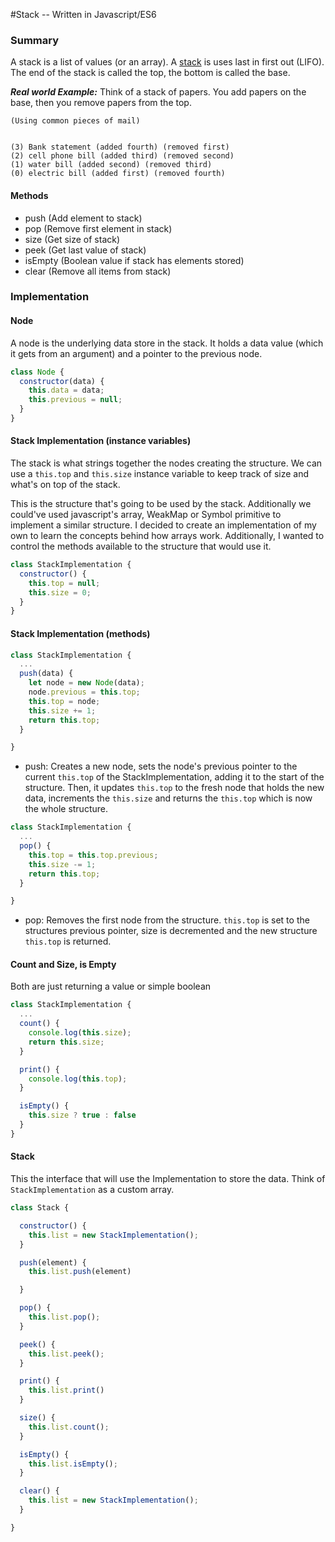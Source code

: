 #Stack -- Written in Javascript/ES6


### Summary
 A stack is a list of values (or an array).  A [stack](https://en.wikipedia.org/wiki/Stack_(abstract_data_type)) is uses last in first out (LIFO). The end of the stack is called the top, the bottom is called the base.

***Real world Example:***
Think of a stack of papers. You add papers on the base, then you remove papers from the top.

```
(Using common pieces of mail)


(3) Bank statement (added fourth) (removed first)
(2) cell phone bill (added third) (removed second)
(1) water bill (added second) (removed third)
(0) electric bill (added first) (removed fourth)
```


#### Methods
- push (Add element to stack)
- pop (Remove first element in stack)
- size (Get size of stack)
- peek (Get last value of stack)
- isEmpty (Boolean value if stack has elements stored)
- clear (Remove all items from stack)


### Implementation

#### Node
A node is the underlying data store in the stack.  It holds a data value (which it gets from an argument) and a pointer to the previous node.

```javascript
class Node {
  constructor(data) {
    this.data = data;
    this.previous = null;
  }
}
```

#### Stack Implementation (instance variables)
The stack is what strings together the nodes creating the structure. We can use a `this.top` and `this.size` instance variable to keep track of size and what's on top of the stack.

This is the structure that's going to be used by the stack.  Additionally we could've used javascript's array, WeakMap or Symbol primitive to implement a similar structure.  I decided to create an implementation of my own to learn the concepts behind how arrays work.  Additionally, I wanted to control the methods available to the structure that would use it.


```javascript
class StackImplementation {
  constructor() {
    this.top = null;
    this.size = 0;
  }
}
```

#### Stack Implementation (methods)

```javascript
class StackImplementation {
  ...
  push(data) {
    let node = new Node(data);
    node.previous = this.top;
    this.top = node;
    this.size += 1;
    return this.top;
  }

}
```
- push: Creates a new node, sets the node's previous pointer to the current `this.top` of the StackImplementation, adding it to the start of the structure. Then, it updates `this.top` to the fresh node that holds the new data, increments the `this.size` and returns the `this.top` which is now the whole structure.

```javascript
class StackImplementation {
  ...
  pop() {
    this.top = this.top.previous;
    this.size -= 1;
    return this.top;
  }

}
```

- pop: Removes the first node from the structure. `this.top` is set to the structures previous pointer, size is decremented and the new structure `this.top` is returned.



#### Count and Size, is Empty
Both are just returning a value or simple boolean

```javascript
class StackImplementation {
  ...
  count() {
    console.log(this.size);
    return this.size;
  }

  print() {
    console.log(this.top);
  }

  isEmpty() {
    this.size ? true : false
  }
}
```


#### Stack
This the interface that will use the Implementation to store the data. Think of `StackImplementation` as a custom array.

```javascript
class Stack {

  constructor() {
    this.list = new StackImplementation();
  }

  push(element) {
    this.list.push(element)

  }

  pop() {
    this.list.pop();
  }

  peek() {
    this.list.peek();
  }

  print() {
    this.list.print()
  }

  size() {
    this.list.count();
  }

  isEmpty() {
    this.list.isEmpty();
  }

  clear() {
    this.list = new StackImplementation();
  }

}

```
